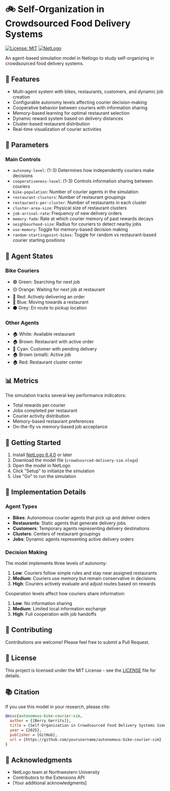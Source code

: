 # 🚲 Self-Organization in Crowdsourced Food Delivery Systems

[![License: MIT](https://img.shields.io/badge/License-MIT-yellow.svg)](https://opensource.org/licenses/MIT)
[![NetLogo](https://img.shields.io/badge/NetLogo-6.4.0-blue.svg)](http://ccl.northwestern.edu/netlogo/)

An agent-based simulation model in Netlogo to study self-organizing in crowdsourced food delivery systems.

## 🎯 Features

- Multi-agent system with bikes, restaurants, customers, and dynamic job creation
- Configurable autonomy levels affecting courier decision-making
- Cooperative behavior between couriers with information sharing
- Memory-based learning for optimal restaurant selection
- Dynamic reward system based on delivery distances
- Cluster-based restaurant distribution
- Real-time visualization of courier activities

## 🔧 Parameters

### Main Controls
- `autonomy-level`: (1-3) Determines how independently couriers make decisions
- `cooperativeness-level`: (1-3) Controls information sharing between couriers
- `bike-population`: Number of courier agents in the simulation
- `restaurant-clusters`: Number of restaurant groupings
- `restaurants-per-cluster`: Number of restaurants in each cluster
- `cluster-area-size`: Physical size of restaurant clusters
- `job-arrival-rate`: Frequency of new delivery orders
- `memory-fade`: Rate at which courier memory of past rewards decays
- `neighbourhood-size`: Radius for couriers to detect nearby jobs
- `use-memory`: Toggle for memory-based decision making
- `random-startingpoint-bikes`: Toggle for random vs restaurant-based courier starting positions

## 🎨 Agent States

### Bike Couriers
- 🟢 Green: Searching for next job
- 🟡 Orange: Waiting for next job at restaurant
- 🔴 Red: Actively delivering an order
- 🔵 Blue: Moving towards a restaurant
- ⚫ Grey: En route to pickup location

### Other Agents
- 🏠 White: Available restaurant
- 🏠 Brown: Restaurant with active order
- 👤 Cyan: Customer with pending delivery
- 🏠 Brown (small): Active job
- 🏠 Red: Restaurant cluster center

## 📊 Metrics

The simulation tracks several key performance indicators:
- Total rewards per courier
- Jobs completed per restaurant
- Courier activity distribution
- Memory-based restaurant preferences
- On-the-fly vs memory-based job acceptance

## 🚀 Getting Started

1. Install [NetLogo 6.4.0](http://ccl.northwestern.edu/netlogo/) or later
2. Download the model file (`crowdsourced-delivery-sim.nlogo`)
3. Open the model in NetLogo
4. Click "Setup" to initialize the simulation
5. Use "Go" to run the simulation

## 📖 Implementation Details

### Agent Types
- **Bikes**: Autonomous courier agents that pick up and deliver orders
- **Restaurants**: Static agents that generate delivery jobs
- **Customers**: Temporary agents representing delivery destinations
- **Clusters**: Centers of restaurant groupings
- **Jobs**: Dynamic agents representing active delivery orders

### Decision Making
The model implements three levels of autonomy:
1. **Low**: Couriers follow simple rules and stay near assigned restaurants
2. **Medium**: Couriers use memory but remain conservative in decisions
3. **High**: Couriers actively evaluate and adjust routes based on rewards

Cooperation levels affect how couriers share information:
1. **Low**: No information sharing
2. **Medium**: Limited local information exchange
3. **High**: Full cooperation with job handoffs

## 🤝 Contributing

Contributions are welcome! Please feel free to submit a Pull Request.

## 📜 License

This project is licensed under the MIT License - see the [LICENSE](LICENSE) file for details.

## 📚 Citation

If you use this model in your research, please cite:
```bibtex
@misc{autonomous-bike-courier-sim,
  author = {[Berry Gerrits]},
  title = {Self-Organization in Crowdsourced Food Delivery Systems Simulation},
  year = {2025},
  publisher = {GitHub},
  url = {https://github.com/yourusername/autonomous-bike-courier-sim}
}
```

## 🙏 Acknowledgments

- NetLogo team at Northwestern University
- Contributors to the Extensions API
- [Your additional acknowledgments]